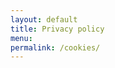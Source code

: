 ```yaml
---
layout: default
title: Privacy policy
menu: 
permalink: /cookies/
---
```


<script id="CookieDeclaration" src="https://consent.cookiebot.com/26460bd5-b9f4-4877-b681-3987ed40d290/cd.js" type="text/javascript" async></script>
